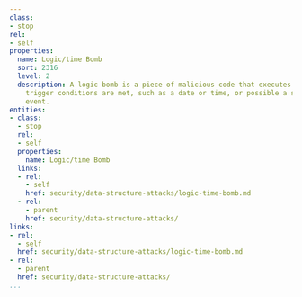 ```yaml
---
class:
- stop
rel:
- self
properties:
  name: Logic/time Bomb
  sort: 2316
  level: 2
  description: A logic bomb is a piece of malicious code that executes when specific
    trigger conditions are met, such as a date or time, or possible a specific database
    event.
entities:
- class:
  - stop
  rel:
  - self
  properties:
    name: Logic/time Bomb
  links:
  - rel:
    - self
    href: security/data-structure-attacks/logic-time-bomb.md
  - rel:
    - parent
    href: security/data-structure-attacks/
links:
- rel:
  - self
  href: security/data-structure-attacks/logic-time-bomb.md
- rel:
  - parent
  href: security/data-structure-attacks/
...
```

